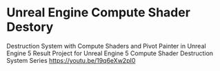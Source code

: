 # Unreal Engine Compute Shader Destory
Destruction System with Compute Shaders and Pivot Painter in Unreal Engine 5
Result Project for Unreal Engine 5 Compute Shader Destruction System Series
https://youtu.be/19q6eXw2pI0